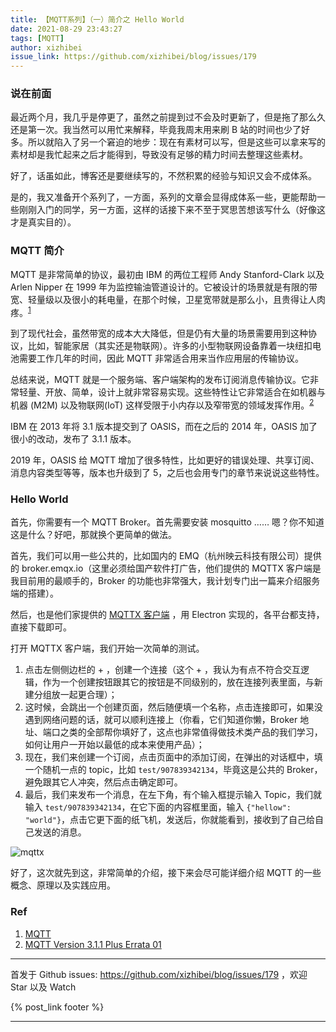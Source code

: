 ```yaml
---
title: 【MQTT系列】（一）简介之 Hello World
date: 2021-08-29 23:43:27
tags: [MQTT]
author: xizhibei
issue_link: https://github.com/xizhibei/blog/issues/179
---
```

<!-- en_title: mqtt-1-intro-hello-world -->

### 说在前面

最近两个月，我几乎是停更了，虽然之前提到过不会及时更新了，但是拖了那么久还是第一次。我当然可以用忙来解释，毕竟我周末用来刷 B 站的时间也少了好多。所以就陷入了另一个窘迫的地步：现在有素材可以写，但是这些可以拿来写的素材却是我忙起来之后才能得到，导致没有足够的精力时间去整理这些素材。

好了，话虽如此，博客还是要继续写的，不然积累的经验与知识又会不成体系。

是的，我又准备开个系列了，一方面，系列的文章会显得成体系一些，更能帮助一些刚刚入门的同学，另一方面，这样的话接下来不至于冥思苦想该写什么（好像这才是真实目的）。

### MQTT 简介

MQTT 是非常简单的协议，最初由 IBM 的两位工程师 Andy Stanford-Clark 以及 Arlen Nipper 在 1999 年为监控输油管道设计的。它被设计的场景就是有限的带宽、轻量级以及很小的耗电量，在那个时候，卫星宽带就是那么小，且贵得让人肉疼。<sup>[1]</sup>

到了现代社会，虽然带宽的成本大大降低，但是仍有大量的场景需要用到这种协议，比如，智能家居（其实还是物联网）。许多的小型物联网设备靠着一块纽扣电池需要工作几年的时间，因此 MQTT 非常适合用来当作应用层的传输协议。

总结来说，MQTT 就是一个服务端、客户端架构的发布订阅消息传输协议。它非常轻量、开放、简单，设计上就非常容易实现。这些特性让它非常适合在如机器与机器 (M2M) 以及物联网(IoT) 这样受限于小内存以及窄带宽的领域发挥作用。<sup>[2]</sup>

IBM 在 2013 年将 3.1 版本提交到了 OASIS，而在之后的 2014 年，OASIS 加了很小的改动，发布了 3.1.1 版本。

2019 年，OASIS 给 MQTT 增加了很多特性，比如更好的错误处理、共享订阅、消息内容类型等等，版本也升级到了 5，之后也会用专门的章节来说说这些特性。

### Hello World

首先，你需要有一个 MQTT Broker。首先需要安装 mosquitto …… 嗯？你不知道这是什么？好吧，那就换个更简单的做法。

首先，我们可以用一些公共的，比如国内的 EMQ（杭州映云科技有限公司）提供的 broker.emqx.io（这里必须给国产软件打广告，他们提供的 MQTTX 客户端是我目前用的最顺手的，Broker 的功能也非常强大，我计划专门出一篇来介绍服务端的搭建）。

然后，也是他们家提供的 [MQTTX 客户端](https://mqttx.app/) ，用 Electron 实现的，各平台都支持，直接下载即可。

打开 MQTTX 客户端，我们开始一次简单的测试。

1.  点击左侧侧边栏的 + ，创建一个连接（这个 + ，我认为有点不符合交互逻辑，作为一个创建按钮跟其它的按钮是不同级别的，放在连接列表里面，与新建分组放一起更合理）；
2.  这时候，会跳出一个创建页面，然后随便填一个名称，点击连接即可，如果没遇到网络问题的话，就可以顺利连接上（你看，它们知道你懒，Broker 地址、端口之类的全部帮你填好了，这点也非常值得做技术类产品的我们学习，如何让用户一开始以最低的成本来使用产品）；
3.  现在，我们来创建一个订阅，点击页面中的添加订阅，在弹出的对话框中，填一个随机一点的 topic，比如 `test/907839342134`，毕竟这是公共的 Broker，避免跟其它人冲突，然后点击确定即可。
4.  最后，我们来发布一个消息，在左下角，有个输入框提示输入 Topic，我们就输入 `test/907839342134`，在它下面的内容框里面，输入 `{"hellow": "world"}`，点击它更下面的纸飞机，发送后，你就能看到，接收到了自己给自己发送的消息。

![mqttx](https://blog.xizhibei.me/media/16253875626915/16302244840845.jpg)

好了，这次就先到这，非常简单的介绍，接下来会尽可能详细介绍 MQTT 的一些概念、原理以及实践应用。

### Ref

1.  [MQTT][1]
2.  [MQTT Version 3.1.1 Plus Errata 01][2]

[1]: https://en.wikipedia.org/wiki/MQTT

[2]: http://docs.oasis-open.org/mqtt/mqtt/v3.1.1/mqtt-v3.1.1.html


***
首发于 Github issues: https://github.com/xizhibei/blog/issues/179 ，欢迎 Star 以及 Watch

{% post_link footer %}
***